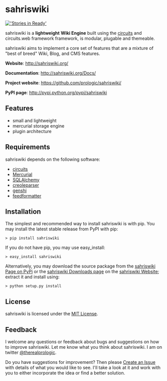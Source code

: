 sahriswiki
==========

[!['Stories in Ready'](https://badge.waffle.io/prologic/sahriswiki.png?label=ready&title=Ready)](https://waffle.io/prologic/sahriswiki)

sahriswiki is a **lightweight** **Wiki Engine** built using the [circuits](https://github.com/circuits/circuits/) and circuits.web framework framework, is modular, plugable and themeable.

sahriswiki aims to implement a core set of features that are a mixture of "best of breed" Wiki, Blog, and CMS features.

**Website**: <http://sahriswiki.org/>

**Documentation**: <http://sahriswiki.org/Docs/>

**Project website**: <https://github.com/prologic/sahriswiki/>

**PyPI page**: <http://pypi.python.org/pypi/sahriswiki>

Features
--------

-   small and lightweight
-   mercurial storage engine
-   plugin architecture

Requirements
------------

sahriswiki depends on the following software:

-   [circuits](https://github.com/circuits/circuits/)
-   [Mercurial](http://mercurial.selenic.com/)
-   [SQLAlchemy](http://www.sqlalchemy.org/)
-   [creoleparser](http://code.google.com/p/creoleparser/)
-   [genshi](http://genshi.edgewall.org/)
-   [feedformatter](http://code.google.com/p/feedformatter/)

Installation
------------

The simplest and recommended way to install sahriswiki is with pip. You may install the latest stable release from PyPI with pip:

    > pip install sahriswiki

If you do not have pip, you may use easy\_install:

    > easy_install sahriswiki

Alternatively, you may download the source package from the [sahriswiki Page on PyPi](http://pypi.python.org/pypi/sahriswiki) or the [sahriswiki Downloads page](https://github.com/prologic/sahriswiki/downloads) on the [sahriswiki Website](http://sahriswiki.org/); extract it and install using:

    > python setup.py install

License
-------

sahriswiki is licensed under the [MIT License](http://www.opensource.org/licenses/mit-license.php).

Feedback
--------

I welcome any questions or feedback about bugs and suggestions on how to improve sahriswiki. Let me know what you think about sahriswiki. I am on twitter [@therealprologic](http://twitter.com/therealprologic).

Do you have suggestions for improvement? Then please [Create an Issue](https://github.com/prologic/sahriswiki/issue/new) with details of what you would like to see. I'll take a look at it and work with you to either incorporate the idea or find a better solution.
